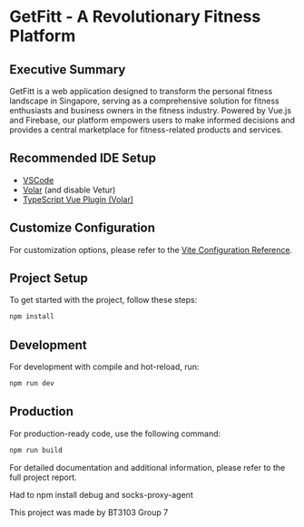 # GetFitt - A Revolutionary Fitness Platform

## Executive Summary

GetFitt is a web application designed to transform the personal fitness landscape in Singapore, serving as a comprehensive solution for fitness enthusiasts and business owners in the fitness industry. Powered by Vue.js and Firebase, our platform empowers users to make informed decisions and provides a central marketplace for fitness-related products and services.

## Recommended IDE Setup

- [VSCode](https://code.visualstudio.com/)
- [Volar](https://marketplace.visualstudio.com/items?itemName=Vue.volar) (and disable Vetur)
- [TypeScript Vue Plugin (Volar)](https://marketplace.visualstudio.com/items?itemName=Vue.vscode-typescript-vue-plugin)

## Customize Configuration

For customization options, please refer to the [Vite Configuration Reference](https://vitejs.dev/config/).

## Project Setup
To get started with the project, follow these steps:
```sh
npm install
```

## Development
For development with compile and hot-reload, run:
```sh
npm run dev
```

## Production
For production-ready code, use the following command:
```sh
npm run build
```

For detailed documentation and additional information, please refer to the full project report.

Had to npm install debug and socks-proxy-agent

This project was made by BT3103 Group 7
